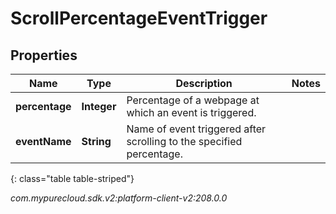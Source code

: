 # ScrollPercentageEventTrigger


## Properties

| Name | Type | Description | Notes |
| ------------ | ------------- | ------------- | ------------- |
| **percentage** | **Integer** | Percentage of a webpage at which an event is triggered. |  |
| **eventName** | **String** | Name of event triggered after scrolling to the specified percentage. |  |
{: class="table table-striped"}




_com.mypurecloud.sdk.v2:platform-client-v2:208.0.0_
